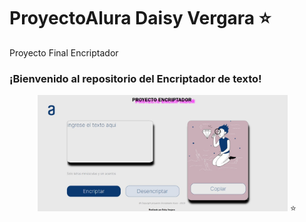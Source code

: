 # ProyectoAlura Daisy Vergara  ⭐️
Proyecto Final Encriptador
### ¡Bienvenido al repositorio del Encriptador de texto! 
<p align="center" >
     <img width="400" heigth="300" src="https://github.com/Daisy1982681/ProyectoAlura/blob/master/imagenes/Imagen6.jpg"> ⭐️
</p>

